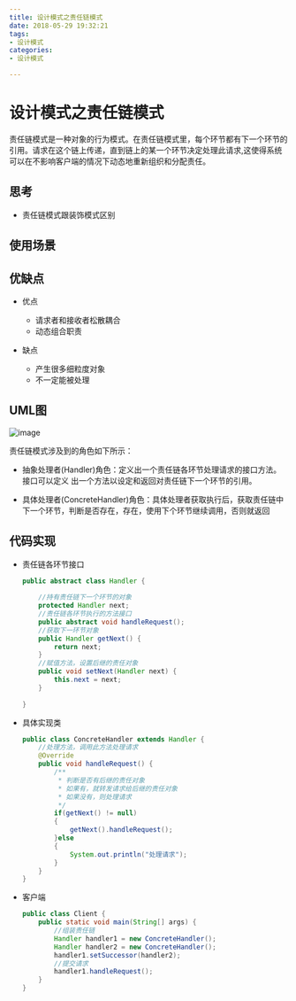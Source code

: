 ```yaml
---
title: 设计模式之责任链模式
date: 2018-05-29 19:32:21
tags:
- 设计模式
categories:
- 设计模式

---
```


#  设计模式之责任链模式

责任链模式是一种对象的行为模式。在责任链模式里，每个环节都有下一个环节的引用。请求在这个链上传递，直到链上的某一个环节决定处理此请求,这使得系统可以在不影响客户端的情况下动态地重新组织和分配责任。

<!--more-->

## 思考

- 责任链模式跟装饰模式区别

## 使用场景



## 优缺点

- 优点

   -   请求者和接收者松散耦合
   -   动态组合职责

- 缺点

   - 产生很多细粒度对象
   - 不一定能被处理

## UML图

![image](http://omdq6di7v.bkt.clouddn.com/17-11-19/33015956.jpg)

责任链模式涉及到的角色如下所示：

- 抽象处理者(Handler)角色：定义出一个责任链各环节处理请求的接口方法。接口可以定义 出一个方法以设定和返回对责任链下一个环节的引用。

- 具体处理者(ConcreteHandler)角色：具体处理者获取执行后，获取责任链中下一个环节，判断是否存在，存在，使用下个环节继续调用，否则就返回

## 代码实现

- 责任链各环节接口

    ```java
    public abstract class Handler {
        
        //持有责任链下一个环节的对象
        protected Handler next;
        //责任链各环节执行的方法接口
        public abstract void handleRequest();
        //获取下一环节对象
        public Handler getNext() {
            return next;
        }
        //赋值方法，设置后继的责任对象
        public void setNext(Handler next) {
            this.next = next;
        }
        
    }
    
    ```
- 具体实现类

    ```java
    public class ConcreteHandler extends Handler {
        //处理方法，调用此方法处理请求
        @Override
        public void handleRequest() {
            /**
             * 判断是否有后继的责任对象
             * 如果有，就转发请求给后继的责任对象
             * 如果没有，则处理请求
             */
            if(getNext() != null)
            {            
                getNext().handleRequest();            
            }else
            {            
                System.out.println("处理请求");
            }
        }
    }
    ```
- 客户端

    ```java
    public class Client {
        public static void main(String[] args) {
            //组装责任链
            Handler handler1 = new ConcreteHandler();
            Handler handler2 = new ConcreteHandler();
            handler1.setSuccessor(handler2);
            //提交请求
            handler1.handleRequest();
        }
    }
    ```
